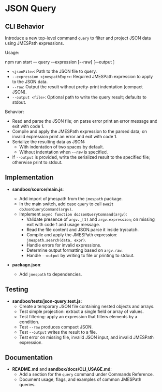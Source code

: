 # JSON Query

## CLI Behavior

Introduce a new top-level command `query` to filter and project JSON data using JMESPath expressions.

Usage:

npm run start -- query <jsonFile> --expression <jmespathExpr> [--raw] [--output <file>]

- `<jsonFile>`: Path to the JSON file to query.
- `--expression <jmespathExpr>`: Required JMESPath expression to apply to the JSON data.
- `--raw`: Output the result without pretty-print indentation (compact JSON).
- `--output <file>`: Optional path to write the query result; defaults to stdout.

Behavior:

- Read and parse the JSON file; on parse error print an error message and exit with code 1.
- Compile and apply the JMESPath expression to the parsed data; on invalid expression print an error and exit with code 1.
- Serialize the resulting data as JSON:
  - With indentation of two spaces by default.
  - Without indentation when `--raw` is specified.
- If `--output` is provided, write the serialized result to the specified file; otherwise print to stdout.

## Implementation

- **sandbox/source/main.js**:
  - Add import of jmespath from the `jmespath` package.
  - In the main switch, add case `query` to call `await doJsonQueryCommand(argv)`.
  - Implement `async function doJsonQueryCommand(argv)`:
    - Validate presence of `argv._[1]` and `argv.expression`; on missing exit with code 1 and usage message.
    - Read the file content and JSON.parse it inside try/catch.
    - Compile and apply the JMESPath expression: `jmespath.search(data, expr)`.
    - Handle errors for invalid expressions.
    - Determine output formatting based on `argv.raw`.
    - Handle `--output` by writing to file or printing to stdout.

- **package.json**:
  - Add `jmespath` to dependencies.

## Testing

- **sandbox/tests/json-query.test.js**:
  - Create a temporary JSON file containing nested objects and arrays.
  - Test simple projection: extract a single field or array of values.
  - Test filtering: apply an expression that filters elements by a condition.
  - Test `--raw` produces compact JSON.
  - Test `--output` writes the result to a file.
  - Test error on missing file, invalid JSON input, and invalid JMESPath expression.

## Documentation

- **README.md** and **sandbox/docs/CLI_USAGE.md**:
  - Add a section for the `query` command under Commands Reference.
  - Document usage, flags, and examples of common JMESPath queries.